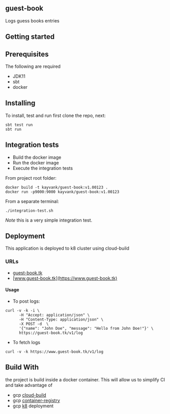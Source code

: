 guest-book
--
Logs guess books entries

## Getting started


## Prerequisites
The following are required
- JDK11
- sbt 
- docker

## Installing
To install, test and run first clone the repo, next:
```
sbt test run
sbt run
```

## Integration tests
- Build the docker image 
- Run the docker image
- Execute the integration tests

From project root folder:
```
docker build -t kayvank/guest-book:v1.00123 .
docker run -p9000:9000 kayvank/guest-book:v1.00123 
```
From a separate terminal:
```
./integration-test.sh
```
*Note* this is a very simple integration test.

## Deployment
This application is deployed to k8 cluster using cloud-build 

### URLs
- [guest-book.tk](https://guest-book.tk)
- [www.guest-book.tk](https://www.guest-book.tk)

#### Usage
- To post logs:
```
curl -v -k -i \
      -H "Accept: application/json" \
      -H "Content-Type: application/json" \
      -X POST -d  \
      '{"name": "John Doe", "message": "Hello from John Doe!"}' \
      https://guest-book.tk/v1/log
```
- To fetch logs
```
curl -v -k https://www.guest-book.tk/v1/log
```

## Build With
the project is build inside a docker container. This will allow us to simplify CI and take advantage of 
- gcp [cloud-build](https://cloud.google.com/cloud-build/)
- gcp [container-registry](https://cloud.google.com/container-registry/)
- gcp [k8](https://kubernetes.io/) deployment 

